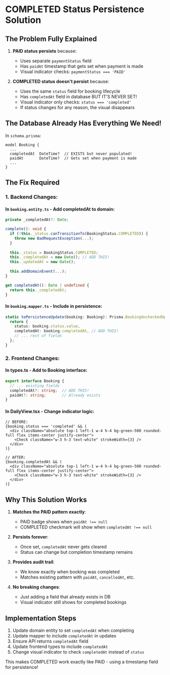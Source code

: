 # COMPLETED Status Persistence Solution

## The Problem Fully Explained

1. **PAID status persists** because:
   - Uses separate `paymentStatus` field
   - Has `paidAt` timestamp that gets set when payment is made
   - Visual indicator checks: `paymentStatus === 'PAID'`

2. **COMPLETED status doesn't persist** because:
   - Uses the same `status` field for booking lifecycle
   - Has `completedAt` field in database BUT IT'S NEVER SET!
   - Visual indicator only checks: `status === 'completed'`
   - If status changes for any reason, the visual disappears

## The Database Already Has Everything We Need!

In `schema.prisma`:
```prisma
model Booking {
  ...
  completedAt  DateTime?  // EXISTS but never populated!
  paidAt       DateTime?  // Gets set when payment is made
  ...
}
```

## The Fix Required

### 1. Backend Changes:

#### In `booking.entity.ts` - Add completedAt to domain:
```typescript
private _completedAt?: Date;

complete(): void {
  if (!this._status.canTransitionTo(BookingStatus.COMPLETED)) {
    throw new BadRequestException(...);
  }
  
  this._status = BookingStatus.COMPLETED;
  this._completedAt = new Date(); // ADD THIS!
  this._updatedAt = new Date();
  
  this.addDomainEvent(...);
}

get completedAt(): Date | undefined {
  return this._completedAt;
}
```

#### In `booking.mapper.ts` - Include in persistence:
```typescript
static toPersistenceUpdate(booking: Booking): Prisma.BookingUncheckedUpdateInput {
  return {
    status: booking.status.value,
    completedAt: booking.completedAt, // ADD THIS!
    // ... rest of fields
  };
}
```

### 2. Frontend Changes:

#### In types.ts - Add to Booking interface:
```typescript
export interface Booking {
  // ... existing fields
  completedAt?: string;  // ADD THIS!
  paidAt?: string;       // Already exists
}
```

#### In DailyView.tsx - Change indicator logic:
```tsx
// BEFORE:
{booking.status === 'completed' && (
  <div className="absolute top-1 left-1 w-4 h-4 bg-green-500 rounded-full flex items-center justify-center">
    <Check className="w-3 h-3 text-white" strokeWidth={3} />
  </div>
)}

// AFTER:
{booking.completedAt && (
  <div className="absolute top-1 left-1 w-4 h-4 bg-green-500 rounded-full flex items-center justify-center">
    <Check className="w-3 h-3 text-white" strokeWidth={3} />
  </div>
)}
```

## Why This Solution Works

1. **Matches the PAID pattern exactly**:
   - PAID badge shows when `paidAt !== null`
   - COMPLETED checkmark will show when `completedAt !== null`

2. **Persists forever**:
   - Once set, `completedAt` never gets cleared
   - Status can change but completion timestamp remains

3. **Provides audit trail**:
   - We know exactly when booking was completed
   - Matches existing pattern with `paidAt`, `cancelledAt`, etc.

4. **No breaking changes**:
   - Just adding a field that already exists in DB
   - Visual indicator still shows for completed bookings

## Implementation Steps

1. Update domain entity to set `completedAt` when completing
2. Update mapper to include `completedAt` in updates
3. Ensure API returns `completedAt` field
4. Update frontend types to include `completedAt`
5. Change visual indicator to check `completedAt` instead of `status`

This makes COMPLETED work exactly like PAID - using a timestamp field for persistence!